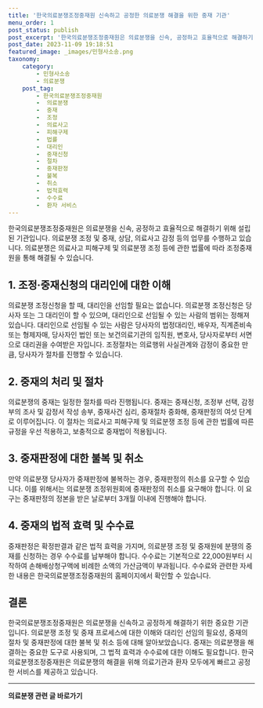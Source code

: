 ```yaml
---
title: '한국의료분쟁조정중재원 신속하고 공정한 의료분쟁 해결을 위한 중재 기관'
menu_order: 1
post_status: publish
post_excerpt: '한국의료분쟁조정중재원은 의료분쟁을 신속, 공정하고 효율적으로 해결하기 위해 설립된 기관입니다. 의료분쟁 조정 및 중재, 상담, 의료사고 감정 등의 업무를 수행하고 있습니다. 의료분쟁은 의료사고 피해구제 및 의료분쟁 조정 등에 관한 법률에 따라 조정중재원을 통해 해결될 수 있습니다.'
post_date: 2023-11-09 19:18:51
featured_image: _images/민형사소송.png
taxonomy:
    category:
        - 민형사소송
        - 의료분쟁
    post_tag:
        - 한국의료분쟁조정중재원
        -  의료분쟁
        -  중재
        -  조정
        -  의료사고
        -  피해구제
        -  법률
        -  대리인
        -  중재신청
        -  절차
        -  중재판정
        -  불복
        -  취소
        -  법적효력
        -  수수료
        -  환자 서비스
---
```



한국의료분쟁조정중재원은 의료분쟁을 신속, 공정하고 효율적으로 해결하기 위해 설립된 기관입니다. 의료분쟁 조정 및 중재, 상담, 의료사고 감정 등의 업무를 수행하고 있습니다. 의료분쟁은 의료사고 피해구제 및 의료분쟁 조정 등에 관한 법률에 따라 조정중재원을 통해 해결될 수 있습니다.

## 1. 조정·중재신청의 대리인에 대한 이해

의료분쟁 조정신청을 할 때, 대리인을 선임할 필요는 없습니다. 의료분쟁 조정신청은 당사자 또는 그 대리인이 할 수 있으며, 대리인으로 선임될 수 있는 사람의 범위는 정해져 있습니다. 대리인으로 선임될 수 있는 사람은 당사자의 법정대리인, 배우자, 직계존비속 또는 형제자매, 당사자인 법인 또는 보건의료기관의 임직원, 변호사, 당사자로부터 서면으로 대리권을 수여받은 자입니다. 조정절차는 의료행위 사실관계와 감정이 중요한 만큼, 당사자가 절차를 진행할 수 있습니다.

## 2. 중재의 처리 및 절차

의료분쟁의 중재는 일정한 절차를 따라 진행됩니다. 중재는 중재신청, 조정부 선택, 감정부의 조사 및 감정서 작성 송부, 중재사건 심리, 중재절차 중화해, 중재판정의 여섯 단계로 이루어집니다. 이 절차는 의료사고 피해구제 및 의료분쟁 조정 등에 관한 법률에 따른 규정을 우선 적용하고, 보충적으로 중재법이 적용됩니다.

## 3. 중재판정에 대한 불복 및 취소

만약 의료분쟁 당사자가 중재판정에 불복하는 경우, 중재판정의 취소를 요구할 수 있습니다. 이를 위해서는 의료분쟁 조정위원회에 중재판정의 취소를 요구해야 합니다. 이 요구는 중재판정의 정본을 받은 날로부터 3개월 이내에 진행해야 합니다.

## 4. 중재의 법적 효력 및 수수료

중재판정은 확정판결과 같은 법적 효력을 가지며, 의료분쟁 조정 및 중재원에 분쟁의 중재를 신청하는 경우 수수료를 납부해야 합니다. 수수료는 기본적으로 22,000원부터 시작하여 손해배상청구액에 비례한 소액의 가산금액이 부과됩니다. 수수료와 관련한 자세한 내용은 한국의료분쟁조정중재원의 홈페이지에서 확인할 수 있습니다.

## 결론

한국의료분쟁조정중재원은 의료분쟁을 신속하고 공정하게 해결하기 위한 중요한 기관입니다. 의료분쟁 조정 및 중재 프로세스에 대한 이해와 대리인 선임의 필요성, 중재의 절차 및 중재판정에 대한 불복 및 취소 등에 대해 알아보았습니다. 중재는 의료분쟁을 해결하는 중요한 도구로 사용되며, 그 법적 효력과 수수료에 대한 이해도 필요합니다. 한국의료분쟁조정중재원은 의료분쟁의 해결을 위해 의료기관과 환자 모두에게 빠르고 공정한 서비스를 제공하고 있습니다.
<!-- wp:separator -->
<hr class="wp-block-separator has-alpha-channel-opacity"/>
<!-- /wp:separator -->

<!-- wp:group {"backgroundColor":"base","layout":{"type":"constrained"}} -->
<div class="wp-block-group has-base-background-color has-background"><!-- wp:paragraph {"align":"center","fontSize":"medium"} -->
<p class="has-text-align-center has-large-font-size"><strong>의료분쟁 관련 글 바로가기</strong></p>
<!-- /wp:paragraph -->


<!-- wp:latest-posts
{"categories":[{"id":19793,"count":19,"description":"","link":"https://uknowlaw.com/category/%ec%9d%98%eb%a3%8c%eb%b6%84%ec%9f%81/","name":"의료분쟁","slug":"의료분쟁","taxonomy":"category","parent":0,"meta":[],"_links":{"self":[{"href":"https://uknowlaw.com/wp-json/wp/v2/categories/19793"}],"collection":[{"href":"https://uknowlaw.com/wp-json/wp/v2/categories"}],"about":[{"href":"https://uknowlaw.com/wp-json/wp/v2/taxonomies/category"}],"wp:post_type":[{"href":"https://uknowlaw.com/wp-json/wp/v2/posts?categories=19793"}],"curies":[{"name":"wp","href":"https://api.w.org/{rel}","templated":true}]}}],"postsToShow":100,"excerptLength":28,"postLayout":"grid","columns":2,"featuredImageAlign":"left","featuredImageSizeSlug":"large","fontSize":"small"} /--></div>
<!-- /wp:group -->